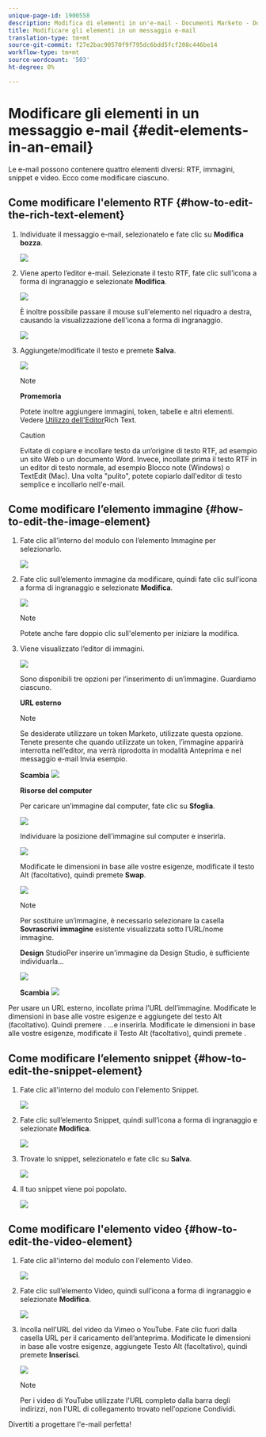 ```yaml
---
unique-page-id: 1900558
description: Modifica di elementi in un'e-mail - Documenti Marketo - Documentazione prodotto
title: Modificare gli elementi in un messaggio e-mail
translation-type: tm+mt
source-git-commit: f27e2bac90570f9f795dc6bdd5fcf208c446be14
workflow-type: tm+mt
source-wordcount: '503'
ht-degree: 0%

---
```



# Modificare gli elementi in un messaggio e-mail {#edit-elements-in-an-email}

Le e-mail possono contenere quattro elementi diversi: RTF, immagini, snippet e video. Ecco come modificare ciascuno.

## Come modificare l&#39;elemento RTF {#how-to-edit-the-rich-text-element}

1. Individuate il messaggio e-mail, selezionatelo e fate clic su **Modifica bozza**.

   ![](assets/one-edited.png)

1. Viene aperto l’editor e-mail. Selezionate il testo RTF, fate clic sull’icona a forma di ingranaggio e selezionate **Modifica**.

   ![](assets/two.png)

   È inoltre possibile passare il mouse sull&#39;elemento nel riquadro a destra, causando la visualizzazione dell&#39;icona a forma di ingranaggio.

   ![](assets/three.png)

1. Aggiungete/modificate il testo e premete **Salva**.

   ![](assets/four.png)

   >[!NOTE]
   >
   >**Promemoria**
   >
   >
   >Potete inoltre aggiungere immagini, token, tabelle e altri elementi. Vedere [Utilizzo dell&#39;Editor](../../../../product-docs/email-marketing/general/understanding-the-email-editor/using-the-rich-text-editor.md)Rich Text.

   >[!CAUTION]
   >
   >Evitate di copiare e incollare testo da un’origine di testo RTF, ad esempio un sito Web o un documento Word. Invece, incollate prima il testo RTF in un editor di testo normale, ad esempio Blocco note (Windows) o TextEdit (Mac). Una volta &quot;pulito&quot;, potete copiarlo dall&#39;editor di testo semplice e incollarlo nell&#39;e-mail.

## Come modificare l’elemento immagine {#how-to-edit-the-image-element}

1. Fate clic all’interno del modulo con l’elemento Immagine per selezionarlo.

   ![](assets/five.png)

1. Fate clic sull’elemento immagine da modificare, quindi fate clic sull’icona a forma di ingranaggio e selezionate **Modifica**.

   ![](assets/six.png)

   >[!NOTE]
   >
   >Potete anche fare doppio clic sull&#39;elemento per iniziare la modifica.

1. Viene visualizzato l’editor di immagini.

   ![](assets/seven.png)

   Sono disponibili tre opzioni per l’inserimento di un’immagine. Guardiamo ciascuno.

   **URL esterno**

   >[!NOTE]
   >
   >Se desiderate utilizzare un token Marketo, utilizzate questa opzione. Tenete presente che quando utilizzate un token, l’immagine apparirà interrotta nell’editor, ma verrà riprodotta in modalità Anteprima e nel messaggio e-mail Invia esempio.

   **Scambia** ![](assets/eight.png)

   **Risorse del computer**

   Per caricare un’immagine dal computer, fate clic su **Sfoglia**.

   ![](assets/nine.png)

   Individuare la posizione dell&#39;immagine sul computer e inserirla.

   ![](assets/ten.png)

   Modificate le dimensioni in base alle vostre esigenze, modificate il testo Alt (facoltativo), quindi premete **Swap**.

   ![](assets/eleven.png)

   >[!NOTE]
   >
   >Per sostituire un’immagine, è necessario selezionare la casella **Sovrascrivi immagine** esistente visualizzata sotto l’URL/nome immagine.

   **Design** StudioPer inserire un&#39;immagine da Design Studio, è sufficiente individuarla...

   ![](assets/twelve.png)

   **Scambia**
   ![](assets/thirteen.png)

Per usare un URL esterno, incollate prima l’URL dell’immagine. Modificate le dimensioni in base alle vostre esigenze e aggiungete del testo Alt (facoltativo). Quindi premere .               ...e inserirla. Modificate le dimensioni in base alle vostre esigenze, modificate il Testo Alt (facoltativo), quindi premete .

## Come modificare l’elemento snippet {#how-to-edit-the-snippet-element}

1. Fate clic all&#39;interno del modulo con l&#39;elemento Snippet.

   ![](assets/fourteen.png)

1. Fate clic sull’elemento Snippet, quindi sull’icona a forma di ingranaggio e selezionate **Modifica**.

   ![](assets/fifteen.png)

1. Trovate lo snippet, selezionatelo e fate clic su **Salva**.

   ![](assets/sixteen.png)

1. Il tuo snippet viene poi popolato.

   ![](assets/eighteen.png)

## Come modificare l&#39;elemento video {#how-to-edit-the-video-element}

1. Fate clic all&#39;interno del modulo con l&#39;elemento Video.

   ![](assets/nineteen.png)

1. Fate clic sull’elemento Video, quindi sull’icona a forma di ingranaggio e selezionate **Modifica**.

   ![](assets/twenty.png)

1. Incolla nell’URL del video da Vimeo o YouTube. Fate clic fuori dalla casella URL per il caricamento dell’anteprima. Modificate le dimensioni in base alle vostre esigenze, aggiungete Testo Alt (facoltativo), quindi premete **Inserisci**.

   ![](assets/twentyone.png)

   >[!NOTE]
   >
   >Per i video di YouTube utilizzate l&#39;URL completo dalla barra degli indirizzi, non l&#39;URL di collegamento trovato nell&#39;opzione Condividi.

Divertiti a progettare l&#39;e-mail perfetta!
